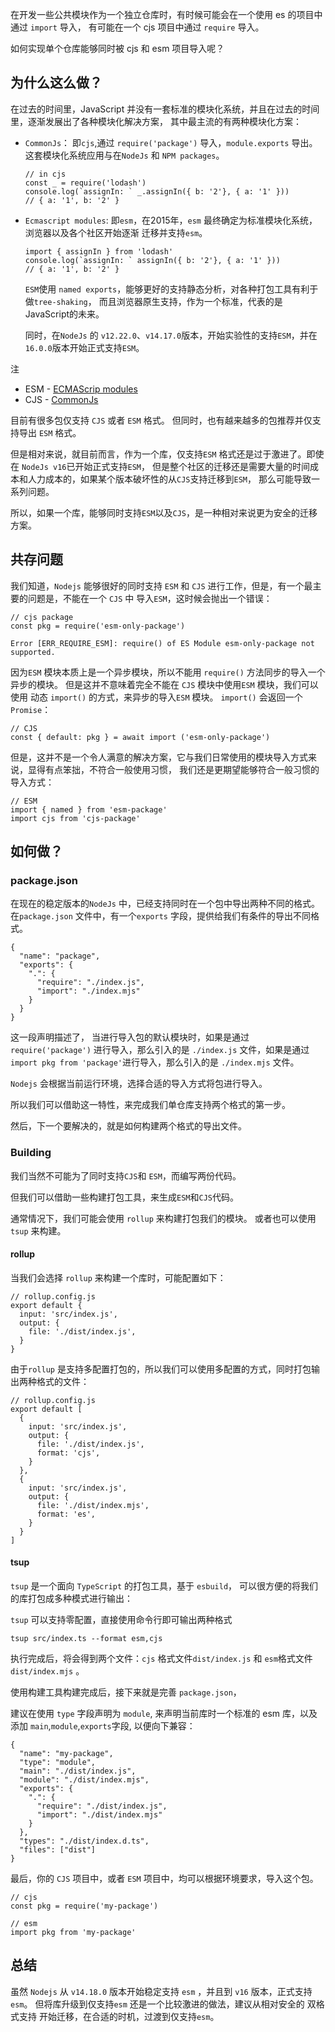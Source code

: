 在开发一些公共模块作为一个独立仓库时，有时候可能会在一个使用 es 的项目中通过 `import` 导入， 有可能在一个 cjs 项目中通过 `require` 导入。

如何实现单个仓库能够同时被 cjs 和 esm 项目导入呢？

<!-- more -->

## 为什么这么做？

在过去的时间里，JavaScript 并没有一套标准的模块化系统，并且在过去的时间里，逐渐发展出了各种模块化解决方案， 其中最主流的有两种模块化方案：

* `CommonJs`： 即`cjs`,通过 `require('package')` 导入，`module.exports` 导出。 这套模块化系统应用与在`NodeJs` 和 `NPM packages`。

  ```
  // in cjs
  const _ = require('lodash')
  console.log(`assignIn: ` _.assignIn({ b: '2'}, { a: '1' }))
  // { a: '1', b: '2' }
  ```

* `Ecmascript modules`: 即`esm`，在2015年，`esm` 最终确定为标准模块化系统，浏览器以及各个社区开始逐渐 迁移并支持`esm`。

  ```
  import { assignIn } from 'lodash'
  console.log(`assignIn: ` assignIn({ b: '2'}, { a: '1' }))
  // { a: '1', b: '2' }
  ```

  `ESM`使用 `named exports`，能够更好的支持静态分析，对各种打包工具有利于做`tree-shaking`， 而且浏览器原生支持，作为一个标准，代表的是JavaScript的未来。

  同时，在`NodeJs` 的 `v12.22.0`、`v14.17.0`版本，开始实验性的支持`ESM`，并在`16.0.0`版本开始正式支持`ESM`。

注

* ESM - [ECMAScrip modules](https://nodejs.org/api/esm.html)
* CJS - [CommonJs](https://nodejs.org/api/modules.html#modules-commonjs-modules)

目前有很多包仅支持 `CJS` 或者 `ESM` 格式。 但同时，也有越来越多的包推荐并仅支持导出 `ESM` 格式。

但是相对来说，就目前而言，作为一个库，仅支持`ESM` 格式还是过于激进了。即使在 `NodeJs v16`已开始正式支持`ESM`， 但是整个社区的迁移还是需要大量的时间成本和人力成本的，如果某个版本破坏性的从`CJS`支持迁移到`ESM`， 那么可能导致一系列问题。

所以，如果一个库，能够同时支持`ESM`以及`CJS`，是一种相对来说更为安全的迁移方案。

## 共存问题

我们知道，`Nodejs` 能够很好的同时支持 `ESM` 和 `CJS` 进行工作，但是，有一个最主要的问题是，不能在一个 `CJS` 中 导入`ESM`，这时候会抛出一个错误：

```
// cjs package
const pkg = require('esm-only-package')
```

```
Error [ERR_REQUIRE_ESM]: require() of ES Module esm-only-package not supported.
```

因为`ESM` 模块本质上是一个异步模块，所以不能用 `require()` 方法同步的导入一个异步的模块。 但是这并不意味着完全不能在 `CJS` 模块中使用`ESM` 模块，我们可以使用 动态 `import()` 的方式，来异步的导入`ESM` 模块。 `import()` 会返回一个 `Promise`：

```
// CJS
const { default: pkg } = await import ('esm-only-package')
```

但是，这并不是一个令人满意的解决方案，它与我们日常使用的模块导入方式来说，显得有点笨拙，不符合一般使用习惯， 我们还是更期望能够符合一般习惯的导入方式：

```
// ESM
import { named } from 'esm-package'
import cjs from 'cjs-package'
```

## 如何做？

### package.json

在现在的稳定版本的`NodeJs` 中，已经支持同时在一个包中导出两种不同的格式。 在`package.json` 文件中，有一个`exports` 字段，提供给我们有条件的导出不同格式。

```
{
  "name": "package",
  "exports": {
    ".": {
      "require": "./index.js",
      "import": "./index.mjs"
    }
  }
}
```

这一段声明描述了， 当进行导入包的默认模块时，如果是通过 `require('package')` 进行导入，那么引入的是 `./index.js` 文件，如果是通过`import pkg from 'package'`进行导入，那么引入的是 `./index.mjs` 文件。

`Nodejs` 会根据当前运行环境，选择合适的导入方式将包进行导入。

所以我们可以借助这一特性，来完成我们单仓库支持两个格式的第一步。

然后，下一个要解决的，就是如何构建两个格式的导出文件。

### Building

我们当然不可能为了同时支持`CJS`和 `ESM`，而编写两份代码。

但我们可以借助一些构建打包工具，来生成`ESM`和`CJS`代码。

通常情况下，我们可能会使用 `rollup` 来构建打包我们的模块。 或者也可以使用 `tsup` 来构建。

#### rollup

当我们会选择 `rollup` 来构建一个库时，可能配置如下：

```
// rollup.config.js
export default {
  input: 'src/index.js',
  output: {
    file: './dist/index.js',
  }
}
```

由于`rollup` 是支持多配置打包的，所以我们可以使用多配置的方式，同时打包输出两种格式的文件：

```
// rollup.config.js
export default [
  {
    input: 'src/index.js',
    output: {
      file: './dist/index.js',
      format: 'cjs',
    }
  },
  {
    input: 'src/index.js',
    output: {
      file: './dist/index.mjs',
      format: 'es',
    }
  }
]
```

#### tsup

`tsup` 是一个面向 `TypeScript` 的打包工具，基于 `esbuild`， 可以很方便的将我们的库打包成多种模式进行输出：

`tsup` 可以支持零配置，直接使用命令行即可输出两种格式

```
tsup src/index.ts --format esm,cjs
```

执行完成后，将会得到两个文件：`cjs` 格式文件`dist/index.js` 和 `esm`格式文件`dist/index.mjs` 。

使用构建工具构建完成后，接下来就是完善 `package.json`，

建议在使用 `type` 字段声明为 `module`, 来声明当前库时一个标准的 esm 库，以及添加 `main`,`module`,`exports`字段, 以便向下兼容：

```
{
  "name": "my-package",
  "type": "module",
  "main": "./dist/index.js",
  "module": "./dist/index.mjs",
  "exports": {
    ".": {
      "require": "./dist/index.js",
      "import": "./dist/index.mjs"
    }
  },
  "types": "./dist/index.d.ts",
  "files": ["dist"]
}
```

最后，你的 `CJS` 项目中，或者 `ESM` 项目中，均可以根据环境要求，导入这个包。

```
// cjs
const pkg = require('my-package')
```

```
// esm
import pkg from 'my-package'
```

## 总结

虽然 `Nodejs` 从 `v14.18.0` 版本开始稳定支持 `esm` ，并且到 `v16` 版本，正式支持 `esm`。 但将库升级到仅支持`esm` 还是一个比较激进的做法，建议从相对安全的 双格式支持 开始迁移，在合适的时机，过渡到仅支持`esm`。
